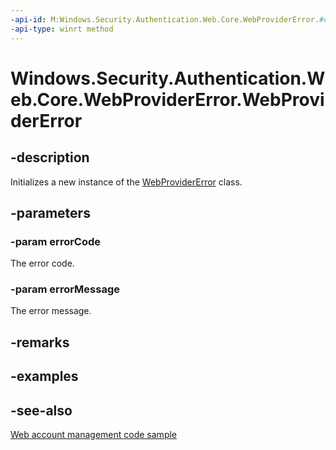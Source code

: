 ```yaml
---
-api-id: M:Windows.Security.Authentication.Web.Core.WebProviderError.#ctor(System.UInt32,System.String)
-api-type: winrt method
---
```


<!-- Method syntax
public WebProviderError(System.UInt32 errorCode, System.String errorMessage)
-->

# Windows.Security.Authentication.Web.Core.WebProviderError.WebProviderError

## -description
Initializes a new instance of the [WebProviderError](webprovidererror.md) class.

## -parameters
### -param errorCode
The error code.

### -param errorMessage
The error message.

## -remarks

## -examples

## -see-also
[Web account management code sample](https://github.com/Microsoft/Windows-universal-samples/tree/master/Samples/WebAccountManagement)
